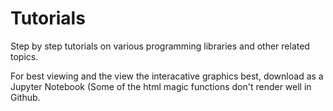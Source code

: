 # Tutorials
Step by step tutorials on various programming libraries and other related topics.

For best viewing and the view the interacative graphics best, download as a Jupyter Notebook (Some of the html magic functions don't render well in Github. 
